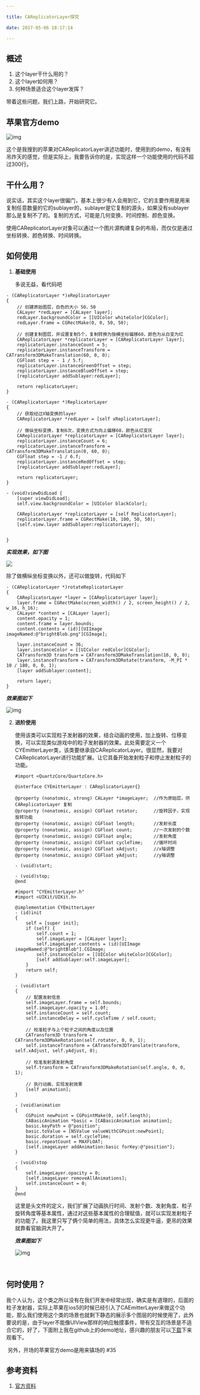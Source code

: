 ```yaml
---

title: CAReplicatorLayer探究

date: 2017-05-06 18:17:14

---
```




## 概述

1. 这个layer干什么用的？
2. 这个layer如何用？
3. 何种场景适合这个layer发挥？

带着这些问题，我们上路，开始研究它。

<!--more-->

## 苹果官方demo

![img](CAReplicatorLayer探究/CAReplicatorLayer.gif)

​	这个是我搜到的苹果对CAReplicatorLayer讲述功能时，使用到的demo，有没有吊炸天的感觉，但是实际上，我要告诉你的是，实现这样一个功能使用的代码不超过300行。

## 干什么用？

​	说实话，其实这个layer很偏门，基本上很少有人会用到它，它的主要作用是用来复制任意数量的它的sublayer的，sublayer是它复制的源头，如果没有sublayer那么是复制不了的。复制的方式，可能是几何变换、时间控制、颜色变换。

​	使用CAReplicatorLayer对象可以通过一个图片源构建复杂的布局，而仅仅是通过坐标转换、颜色转换、时间转换。

## 如何使用

1. **基础使用**

   多说无益，看代码吧

```objc
- (CAReplicatorLayer *)xReplicatorLayer
{
    // 创建原始图层，白色的大小 50，50
    CALayer *redLayer = [CALayer layer];
    redLayer.backgroundColor = [[UIColor whiteColor]CGColor];
    redLayer.frame = CGRectMake(0, 0, 50, 50);
    
    // 创建复制图层，并设置复制5个，复制转换为按横坐标偏移60，颜色为从白变为红
    CAReplicatorLayer *replicatorLayer = [CAReplicatorLayer layer];
    replicatorLayer.instanceCount = 5;
    replicatorLayer.instanceTransform = CATransform3DMakeTranslation(60, 0, 0);
    CGFloat step = - 1 / 5.f;
    replicatorLayer.instanceGreenOffset = step;
    replicatorLayer.instanceBlueOffset = step;
    [replicatorLayer addSublayer:redLayer];
    
    return replicatorLayer;
}

- (CAReplicatorLayer *)ReplicatorLayer
{
    // 获取经过X轴变换的layer
    CAReplicatorLayer *redLayer = [self xReplicatorLayer];
    
    // 做纵坐标变换，复制6次，变换方式为向上偏移60，颜色从红变灰
    CAReplicatorLayer *replicatorLayer = [CAReplicatorLayer layer];
    replicatorLayer.instanceCount = 6;
    replicatorLayer.instanceTransform = CATransform3DMakeTranslation(0, 60, 0);
    CGFloat step = -1 / 6.f;
    replicatorLayer.instanceRedOffset = step;
    [replicatorLayer addSublayer:redLayer];
    
    return replicatorLayer;
}

- (void)viewDidLoad {
    [super viewDidLoad];
    self.view.backgroundColor = [UIColor blackColor];
    
    CAReplicatorLayer *replicatorLayer = [self ReplicatorLayer];
    replicatorLayer.frame = CGRectMake(10, 100, 50, 50);
    [self.view.layer addSublayer:replicatorLayer];
    

}
```

***实现效果，如下图***

![](CAReplicatorLayer探究/2.png)

除了做横纵坐标变换以外，还可以做旋转，代码如下

```objc
- (CAReplicatorLayer *)rotateReplicatorLayer
{
    CAReplicatorLayer *layer = [CAReplicatorLayer layer];
    layer.frame = CGRectMake(screen_width() / 2, screen_height() / 2, w_16, h_16);
    CALayer *content = [CALayer layer];
    content.opacity = 1;
    content.frame = layer.bounds;
    content.contents = (id)[[UIImage imageNamed:@"brightBlob.png"]CGImage];
    
    layer.instanceCount = 36;
    layer.instanceColor = [[UIColor redColor]CGColor];
    CATransform3D transform = CATransform3DMakeTranslation(16, 0, 0);
    layer.instanceTransform = CATransform3DRotate(transform, -M_PI * 10 / 180, 0, 0, 1);
    [layer addSublayer:content];
    
    return layer;
}
```

***效果图如下***

![img](CAReplicatorLayer探究/3.png)

2. **进阶使用**

   使用该类可以实现粒子发射器的效果，结合动画的使用，加上旋转、位移变换，可以实现类似游戏中的粒子发射器的效果。此处需要定义一个CYEmitterLayer类，该类要继承自CAReplicatorLayer。很显然，我要对CAReplicatorLayer进行功能扩展。让它具备开始发射粒子和停止发射粒子的功能。

   ```objc
   #import <QuartzCore/QuartzCore.h>

   @interface CYEmitterLayer : CAReplicatorLayer{}

   @property (nonatomic, strong) CALayer *imageLayer;  //作为原始层，供CAReplicatorLayer 复制
   @property (nonatomic, assign) CGFloat rotator;      //旋转因子，实现旋转功能
   @property (nonatomic, assign) CGFloat length;       //发射长度
   @property (nonatomic, assign) CGFloat count;        //一次发射的个数
   @property (nonatomic, assign) CGFloat angle;        //发射角度
   @property (nonatomic, assign) CGFloat cycleTime;    //循环时间
   @property (nonatomic, assign) CGFloat xAdjust;      //x轴调整
   @property (nonatomic, assign) CGFloat yAdjust;      //y轴调整

   - (void)start;

   - (void)stop;
   @end
     
   #import "CYEmitterLayer.h"
   #import <UIKit/UIKit.h>

   @implementation CYEmitterLayer
   - (id)init
   {
       self = [super init];
       if (self) {
           self.count = 1;
           self.imageLayer = [CALayer layer];
           self.imageLayer.contents = (id)[UIImage imageNamed:@"brightBlob"].CGImage;
           self.instanceColor = [[UIColor whiteColor]CGColor];
           [self addSublayer:self.imageLayer];
       }
       return self;
   }

   - (void)start
   {
       // 配置发射信息
       self.imageLayer.frame = self.bounds;
       self.imageLayer.opacity = 1.0f;
       self.instanceCount = self.count;
       self.instanceDelay = self.cycleTime / self.count;
       
       // 校准粒子与上个粒子之间的角度以及位置
       CATransform3D transform = CATransform3DMakeRotation(self.rotator, 0, 0, 1);
       self.instanceTransform = CATransform3DTranslate(transform, self.xAdjust, self.yAdjust, 0);
       
       // 校准发射源发射角度
       self.transform = CATransform3DMakeRotation(self.angle, 0, 0, 1);
       
       // 执行动画，实现发射效果
       [self animation];
   }

   - (void)animation
   {
       CGPoint newPoint = CGPointMake(0, self.length);
       CABasicAnimation *basic = [CABasicAnimation animation];
       basic.keyPath = @"position";
       basic.toValue = [NSValue valueWithCGPoint:newPoint];
       basic.duration = self.cycleTime;
       basic.repeatCount = MAXFLOAT;
       [self.imageLayer addAnimation:basic forKey:@"position"];
   }

   - (void)stop
   {
       self.imageLayer.opacity = 0;
       [self.imageLayer removeAllAnimations];
       self.instanceCount = 0;
   }
   @end
   ```

   这里是头文件的定义，我们扩展了动画执行时间、发射个数、发射角度、粒子旋转角度等基本属性，通过对这些基本属性的合理赋值，就可以实现发射粒子的功能了。我这里只写了俩个简单的用法，具体怎么实现更牛逼，更吊的效果就靠看官脑洞大开了。

   ***效果图如下***

   ![img](CAReplicatorLayer探究/5.gif)

   ​

## 何时使用？

​	我个人认为，这个类之所以没有在我们开发中经常出现，确实是有道理的，后面的粒子发射器，实际上苹果在ios5的时候已经引入了CAEmitterLayer来做这个功能，那么我们使用这个类的场景也就剩下静态的展示多个图层的时候使用了，此外要说的是，由于layer不能像UIView那样的响应触摸事件，带有交互的场景是不适合它的，好了，下面附上我在github上的demo地址，感兴趣的朋友可以[下载](https://github.com/TripleFireMan/CARepicatorLayerDemo.git)下来观看下。



​	另外，开场的苹果官方demo是用来镇场的 #35

## 参考资料

1. [官方资料](https://developer.apple.com/reference/quartzcore/careplicatorlayer?language=objc)